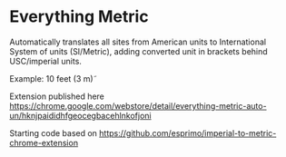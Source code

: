 # Everything Metric
 
Automatically translates all sites from American units to International System of units (SI/Metric), adding converted unit in brackets behind USC/imperial units.

Example: 10 feet (3 m)˜

Extension published here
https://chrome.google.com/webstore/detail/everything-metric-auto-un/hknjpaididhfgeocegbacehlnkofjoni

Starting code based on https://github.com/esprimo/imperial-to-metric-chrome-extension